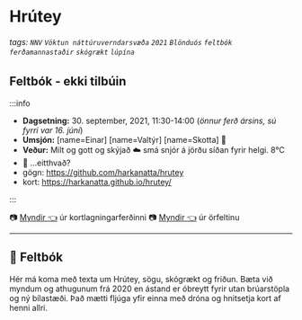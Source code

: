 Hrútey
===

###### tags: `NNV` `Vöktun náttúruverndarsvæða` `2021` `Blönduós` `feltbók` `ferðamannastaðir` `skógrækt` `lúpína`

## Feltbók - ekki tilbúin

:::info
- **Dagsetning:** 30. september, 2021, 11:30-14:00 (*önnur ferð ársins, sú fyrri var 16. júní*)
- **Umsjón:**
[name=Einar]
[name=Valtýr]
[name=Skotta] :poodle:
- **Veður:** Milt og gott og skýjað :cloud: smá snjór á jörðu síðan fyrir helgi. 8°C
- :memo: ...eitthvað?
- gögn: https://github.com/harkanatta/hrutey
- kort: https://harkanatta.github.io/hrutey/

:::


 :camera: [Myndir :point_left:](https://hackmd.io/@Valtyr/HJGQK_4VY) úr kortlagningarferðinni
 :camera: [Myndir :point_left:](https://hackmd.io/@Valtyr/rJQcZZOou#/) úr örfeltinu

---
## :notebook:  Feltbók
Hér má koma með texta um Hrútey, sögu, skógrækt og friðun. Bæta við myndum og athugunum frá 2020 en ástand er óbreytt fyrir utan brúarstöpla og ný bílastæði.
Það mætti fljúga yfir einna með dróna og hnitsetja kort af henni allri.